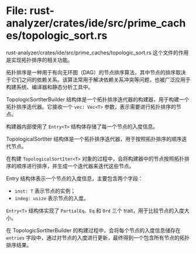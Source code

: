 # File: rust-analyzer/crates/ide/src/prime_caches/topologic_sort.rs

rust-analyzer/crates/ide/src/prime_caches/topologic_sort.rs 这个文件的作用是实现拓扑排序的相关功能。

拓扑排序是一种用于有向无环图（DAG）的节点排序算法，其中节点的排序取决于它们之间的依赖关系。该算法常用于解决依赖关系冲突等问题，也被广泛应用于构建系统、编译器和静态分析工具中。

TopologicSortIterBuilder<T> 结构体是一个拓扑排序迭代器的构建器，用于构建一个拓扑排序迭代器。它接收一个 `vec: Vec<T>` 参数，表示需要进行拓扑排序的节点。

构建器内部使用了 `Entry<T>` 结构体存储了每一个节点的入度信息。

TopologicalSortIter<T> 结构体是一个拓扑排序迭代器，用于按照拓扑排序的顺序迭代节点。

在构建 `TopologicalSortIter<T>` 对象的过程中，会将构建器中的节点按照拓扑排序的顺序进行排序，并生成一个迭代器来迭代这些节点。

Entry<T> 结构体表示一个节点的入度信息，主要包含两个字段：

- `inst: T` 表示节点的实例；
- `indeg: usize` 表示节点的入度。

`Entry<T>` 结构体实现了 `PartialEq`、`Eq` 和 `Ord` 三个 trait，用于比较节点的入度大小。

在 TopologicSortIterBuilder<T> 的构建过程中，会将每个节点的入度信息储存在 `entries` 字段中，通过对节点的入度进行更新，最终得到一个包含所有节点的拓扑排序结果。

